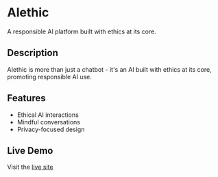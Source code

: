 # AIethic

A responsible AI platform built with ethics at its core.

## Description

AIethic is more than just a chatbot - it's an AI built with ethics at its core, promoting responsible AI use.

## Features

- Ethical AI interactions
- Mindful conversations
- Privacy-focused design

## Live Demo

Visit the [live site](https://tendsXgaurav.github.io/Aiethic)
